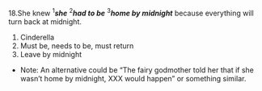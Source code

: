 18.She knew <sup>1</sup>***she*** <sup>2</sup>***had to be*** <sup>3</sup>***home by midnight*** because everything will turn back at midnight.
1. Cinderella
2. Must be, needs to be, must return
3. Leave by midnight

- Note: An alternative could be “The fairy godmother told her that if she wasn’t home by midnight, XXX would happen” or something similar.
